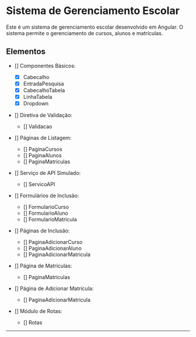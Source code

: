 # Sistema de Gerenciamento Escolar

Este é um sistema de gerenciamento escolar desenvolvido em Angular. O sistema permite o gerenciamento de cursos, alunos e matrículas.

## Elementos

- [] Componentes Básicos:
  - [x] Cabecalho
  - [x] EntradaPesquisa
  - [x] CabecalhoTabela
  - [x] LinhaTabela
  - [x] Dropdown
  
- [] Diretiva de Validação:
  - [] Validacao
  
- [] Páginas de Listagem:
  - [] PaginaCursos
  - [] PaginaAlunos
  - [] PaginaMatriculas
  
- [] Serviço de API Simulado:
  - [] ServicoAPI
  
- [] Formulários de Inclusão:
  - [] FormularioCurso
  - [] FormularioAluno
  - [] FormularioMatricula
  
- [] Páginas de Inclusão:
  - [] PaginaAdicionarCurso
  - [] PaginaAdicionarAluno
  - [] PaginaAdicionarMatricula
  
- [] Página de Matrículas:
  - [] PaginaMatriculas
  
- [] Página de Adicionar Matrícula:
  - [] PaginaAdicionarMatricula
  
- [] Módulo de Rotas:
  - [] Rotas
---

